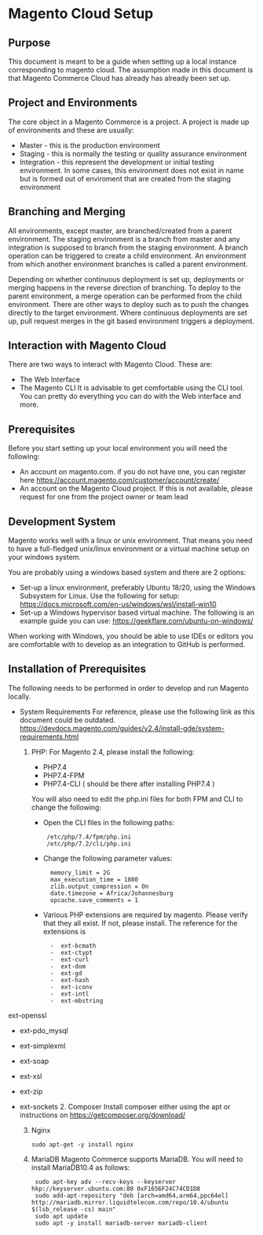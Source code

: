 # Magento Cloud Setup 

## Purpose
This document is meant to be a guide when setting up a local instance corresponding to magento cloud. The assumption made in this document is that Magento Commerce Cloud has already has already been set up. 

## Project and Environments
The core object in a Magento Commerce is  a project. A project is made up of environments and these are usually:

 - Master - this is the production environment 
 - Staging - this is normally the testing or quality assurance environment 
 - Integration - this represent the development or initial testing environment. In some cases, this environment does not exist in name but is formed out of enviroment that are created from the staging environment

## Branching and Merging
All environments, except master, are branched/created from a parent environment. The staging environment is a branch from master and any integration is supposed to branch from the staging environment. A branch operation can be triggered to create a child environment. An environment from which another environment branches is called a parent environment. 

Depending on whether continuous deployment is set up, deployments or merging happens in the reverse direction of branching. To deploy to the parent environment, a merge operation can be performed from the child environment.  There are other ways to deploy such as to push the changes directly to the target environment. Where continuous deployments are set up, pull request merges in the git based environment triggers a deployment.

## Interaction with Magento Cloud
There are two ways to interact with Magento Cloud. These are:

 - The Web Interface 
 - The Magento CLI
It is advisable to get comfortable using the CLI tool. You can pretty do everything you can do with the Web interface and more.

## Prerequisites 
Before you start setting up your local environment you will need the following:

 - An account on magento.com. if you do not have one, you can register here https://account.magento.com/customer/account/create/ 
 - An account on the Magento Cloud project. If this is not available, please request for one from the project owner or team lead


## Development System 
Magento works well with a linux or unix environment. That means you need to have a full-fledged unix/linux environment or a virtual machine setup on your windows system. 

You are probably using a windows based system and there are 2 options: 

 - Set-up a linux environment, preferably Ubuntu 18/20, using the Windows Subsystem for Linux. Use the following for setup: https://docs.microsoft.com/en-us/windows/wsl/install-win10
 - Set-up a Windows hypervisor based virtual machine. The following is an example guide you can use: https://geekflare.com/ubuntu-on-windows/ 
 
When working with Windows, you should be able to use IDEs or editors you are comfortable with to develop as an integration to GitHub is performed.

## Installation of Prerequisites
The following needs to be performed in order to develop and run Magento locally. 

 

 - System Requirements 
	 For reference, please use the following link as this document could be outdated. https://devdocs.magento.com/guides/v2.4/install-gde/system-requirements.html
	 
	 1. PHP: For Magento 2.4, please install the following:
		 - PHP7.4
		 - PHP7.4-FPM
		 - PHP7.4-CLI ( should be there after installing PHP7.4 )
		 
		  You will also need to edit the php.ini files for both FPM and CLI to change the following:
		 - Open the CLI files in the following paths:
		 
			    /etc/php/7.4/fpm/php.ini
			    /etc/php/7.2/cli/php.ini
		- Change the following parameter values:
		
			    memory_limit = 2G
			    max_execution_time = 1800
			    zlib.output_compression = On	
			    date.timezone = Africa/Johannesburg
			    opcache.save_comments = 1	
		- Various PHP extensions are required by magento. Please verify that they all exist. If not, please install. The reference for the extensions is
			
			    -  ext-bcmath
				-  ext-ctypt
				-  ext-curl
                -  ext-dom
				-  ext-gd
			    -  ext-hash
			    -  ext-iconv
			    -  ext-intl
				-  ext-mbstring
    
  ext-openssl
    
-   ext-pdo_mysql
    
-   ext-simplexml
    
-   ext-soap
    
-   ext-xsl
    
-   ext-zip
    
-   ext-sockets
	 2. Composer
		 Install composer either using the apt or instructions on https://getcomposer.org/download/
		 
	 3. Nginx

		    sudo apt-get -y install nginx 
		

	4. MariaDB 
		Magento Commerce supports MariaDB. You will need to install MariaDB10.4 as follows:
		

		    sudo apt-key adv --recv-keys --keyserver hkp://keyserver.ubuntu.com:80 0xF1656F24C74CD1D8
		    sudo add-apt-repository "deb [arch=amd64,arm64,ppc64el] http://mariadb.mirror.liquidtelecom.com/repo/10.4/ubuntu $(lsb_release -cs) main"
		    sudo apt update
		    sudo apt -y install mariadb-server mariadb-client

   

<!--stackedit_data:
eyJoaXN0b3J5IjpbLTg0MDcyMjUzNiwtMTE4NzcxMDY2NCwxMj
I2MTg5ODQ5LDE5NTU1Mjg3N119
-->